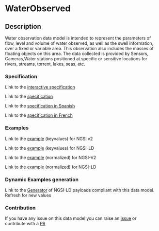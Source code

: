 # WaterObserved

## Description 

 Water observation data model is intended to represent the parameters of flow, level and volume of water observed, as well as the swell information, over a fixed or variable area. This observation also includes the masses of floating objects on this area. The data collected is provided by Sensors, Cameras,Water stations positioned at specific or sensitive locations for rivers, streams, torrent, lakes, seas, etc.
### Specification

Link to the [interactive specification](https://swagger.lab.fiware.org/?url=https://smart-data-models.github.io/dataModel.Environment/WaterObserved/swagger.yaml)

Link to the [specification](https://smart-data-models.github.io/dataModel.Environment/WaterObserved/doc/spec.md)

Link to the [specification in Spanish](https://smart-data-models.github.io/dataModel.Environment/WaterObserved/doc/spec_ES.md)

Link to the [specification in French](https://smart-data-models.github.io/dataModel.Environment/WaterObserved/doc/spec_FR.md)
### Examples

Link to the [example](https://smart-data-models.github.io/dataModel.Environment/WaterObserved/examples/example.json) (keyvalues) for NGSI v2

Link to the [example](https://smart-data-models.github.io/dataModel.Environment/WaterObserved/examples/example.jsonld) (keyvalues) for NGSI-LD

Link to the [example](https://smart-data-models.github.io/dataModel.Environment/WaterObserved/examples/example-normalized.json) (normalized) for NGSI-V2

Link to the [example](https://smart-data-models.github.io/dataModel.Environment/WaterObserved/examples/example-normalized.jsonld) (normalized) for NGSI-LD
### Dynamic Examples generation

Link to the [Generator](https://smartdatamodels.org/extra/ngsi-ld_generator_v0.91.php?schemaUrl=https://raw.githubusercontent.com/smart-data-models/dataModel.Environment/master/WaterObserved/schema.json&email=info@smartdatamodels.org) of NGSI-LD payloads compliant with this data model. Refresh for new values
### Contribution

 If you have any issue on this data model you can raise an [issue](https://github.com/smart-data-models/dataModel.Environment/issues)  or contribute with a [PR](https://github.com/smart-data-models/dataModel.Environment/pulls)